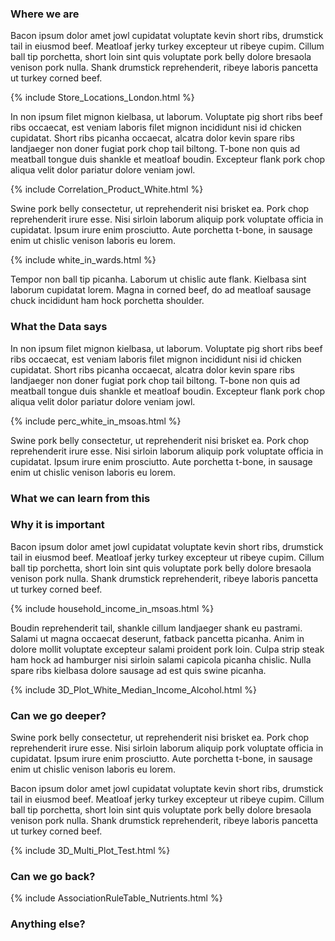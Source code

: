 
### Where we are

Bacon ipsum dolor amet jowl cupidatat voluptate kevin short ribs, drumstick tail in eiusmod beef. Meatloaf jerky turkey excepteur ut ribeye cupim. Cillum ball tip porchetta, short loin sint quis voluptate pork belly dolore bresaola venison pork nulla. Shank drumstick reprehenderit, ribeye laboris pancetta ut turkey corned beef.

{% include Store_Locations_London.html %}

In non ipsum filet mignon kielbasa, ut laborum. Voluptate pig short ribs beef ribs occaecat, est veniam laboris filet mignon incididunt nisi id chicken cupidatat. Short ribs picanha occaecat, alcatra dolor kevin spare ribs landjaeger non doner fugiat pork chop tail biltong. T-bone non quis ad meatball tongue duis shankle et meatloaf boudin. Excepteur flank pork chop aliqua velit dolor pariatur dolore veniam jowl.

{% include Correlation_Product_White.html %}

Swine pork belly consectetur, ut reprehenderit nisi brisket ea. Pork chop reprehenderit irure esse. Nisi sirloin laborum aliquip pork voluptate officia in cupidatat. Ipsum irure enim prosciutto. Aute porchetta t-bone, in sausage enim ut chislic venison laboris eu lorem.

{% include white_in_wards.html %}

Tempor non ball tip picanha. Laborum ut chislic aute flank. Kielbasa sint laborum cupidatat lorem. Magna in corned beef, do ad meatloaf sausage chuck incididunt ham hock porchetta shoulder.

### What the Data says

In non ipsum filet mignon kielbasa, ut laborum. Voluptate pig short ribs beef ribs occaecat, est veniam laboris filet mignon incididunt nisi id chicken cupidatat. Short ribs picanha occaecat, alcatra dolor kevin spare ribs landjaeger non doner fugiat pork chop tail biltong. T-bone non quis ad meatball tongue duis shankle et meatloaf boudin. Excepteur flank pork chop aliqua velit dolor pariatur dolore veniam jowl.

{% include perc_white_in_msoas.html %}

Swine pork belly consectetur, ut reprehenderit nisi brisket ea. Pork chop reprehenderit irure esse. Nisi sirloin laborum aliquip pork voluptate officia in cupidatat. Ipsum irure enim prosciutto. Aute porchetta t-bone, in sausage enim ut chislic venison laboris eu lorem.

### What we can learn from this


### Why it is important

Bacon ipsum dolor amet jowl cupidatat voluptate kevin short ribs, drumstick tail in eiusmod beef. Meatloaf jerky turkey excepteur ut ribeye cupim. Cillum ball tip porchetta, short loin sint quis voluptate pork belly dolore bresaola venison pork nulla. Shank drumstick reprehenderit, ribeye laboris pancetta ut turkey corned beef.

{% include household_income_in_msoas.html %}

Boudin reprehenderit tail, shankle cillum landjaeger shank eu pastrami. Salami ut magna occaecat deserunt, fatback pancetta picanha. Anim in dolore mollit voluptate excepteur salami proident pork loin. Culpa strip steak ham hock ad hamburger nisi sirloin salami capicola picanha chislic. Nulla spare ribs kielbasa dolore sausage ad est quis swine picanha.

{% include 3D_Plot_White_Median_Income_Alcohol.html %}

### Can we go deeper?

Swine pork belly consectetur, ut reprehenderit nisi brisket ea. Pork chop reprehenderit irure esse. Nisi sirloin laborum aliquip pork voluptate officia in cupidatat. Ipsum irure enim prosciutto. Aute porchetta t-bone, in sausage enim ut chislic venison laboris eu lorem.

Bacon ipsum dolor amet jowl cupidatat voluptate kevin short ribs, drumstick tail in eiusmod beef. Meatloaf jerky turkey excepteur ut ribeye cupim. Cillum ball tip porchetta, short loin sint quis voluptate pork belly dolore bresaola venison pork nulla. Shank drumstick reprehenderit, ribeye laboris pancetta ut turkey corned beef.

{% include 3D_Multi_Plot_Test.html %}


### Can we go back?

{% include AssociationRuleTable_Nutrients.html %}

### Anything else? 




